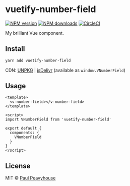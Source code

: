 # vuetify-number-field

[![NPM version](https://img.shields.io/npm/v/vuetify-number-field.svg?style=flat)](https://npmjs.com/package/vuetify-number-field) [![NPM downloads](https://img.shields.io/npm/dm/vuetify-number-field.svg?style=flat)](https://npmjs.com/package/vuetify-number-field) [![CircleCI](https://circleci.com/gh/paulpv/vuetify-number-field/tree/master.svg?style=shield)](https://circleci.com/gh/paulpv/vuetify-number-field/tree/master)

My brilliant Vue component.

## Install

```bash
yarn add vuetify-number-field
```

CDN: [UNPKG](https://unpkg.com/vuetify-number-field/) | [jsDelivr](https://cdn.jsdelivr.net/npm/vuetify-number-field/) (available as `window.VNumberField`)

## Usage

```vue
<template>
  <v-number-field></v-number-field>
</template>

<script>
import VNumberField from 'vuetify-number-field'

export default {
  components: {
    VNumberField
  }
}
</script>
```

## License

MIT &copy; [Paul Peavyhouse](https://github.com/paulpv)
